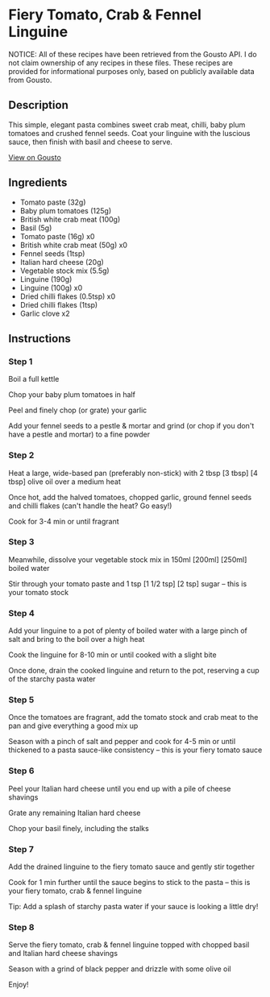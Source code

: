 # Fiery Tomato, Crab & Fennel Linguine 

NOTICE: All of these recipes have been retrieved from the Gousto API. I do not claim ownership of any recipes in these files. These recipes are provided for informational purposes only, based on publicly available data from Gousto.

## Description

This simple, elegant pasta combines sweet crab meat, chilli, baby plum tomatoes and crushed fennel seeds. Coat your linguine with the luscious sauce, then finish with basil and cheese to serve. 

[View on Gousto](https://www.gousto.co.uk/recipes/cookbook/fiery-tomato-crab-fennel-pappardelle)

## Ingredients

- Tomato paste (32g)
- Baby plum tomatoes (125g)
- British white crab meat (100g)
- Basil (5g)
- Tomato paste (16g) x0
- British white crab meat (50g) x0
- Fennel seeds (1tsp)
- Italian hard cheese (20g)
- Vegetable stock mix (5.5g)
- Linguine (190g)
- Linguine (100g) x0
- Dried chilli flakes (0.5tsp) x0
- Dried chilli flakes (1tsp)
- Garlic clove x2

## Instructions


### Step 1

Boil a full kettle

Chop your baby plum tomatoes in half

Peel and finely chop (or grate) your garlic

Add your fennel seeds to a pestle & mortar and grind (or chop if you don't have a pestle and mortar) to a fine powder


### Step 2

Heat a large, wide-based pan (preferably non-stick) with 2 tbsp<span class="text-purple"> [3 tbsp] </span><span class="text-danger">[4 tbsp]</span> olive oil over a medium heat

Once hot, add the halved tomatoes, chopped garlic, ground fennel seeds and chilli flakes (can't handle the heat? Go easy!)

Cook for 3-4 min or until fragrant


### Step 3

Meanwhile, dissolve your vegetable stock mix in 150ml<span class="text-purple"> [200ml]</span> <span class="text-danger">[250ml]</span> boiled water

Stir through your tomato paste and 1 tsp <span class="text-purple">[1 1/2 tsp]</span><span class="text-danger"> [2 tsp]</span> sugar – this is your tomato stock


### Step 4

Add your linguine to a pot of plenty of boiled water with a large pinch of salt and bring to the boil over a high heat

Cook the linguine for 8-10 min or until cooked with a slight bite

Once done, drain the cooked linguine and return to the pot, reserving a cup of the starchy pasta water


### Step 5

Once the tomatoes are fragrant, add the tomato stock and crab meat to the pan and give everything a good mix up

Season with a pinch of salt and pepper and cook for 4-5 min or until thickened to a pasta sauce-like consistency – this is your fiery tomato sauce


### Step 6

Peel your Italian hard cheese until you end up with a pile of cheese shavings

Grate any remaining Italian hard cheese

Chop your basil finely, including the stalks


### Step 7

Add the drained linguine to the fiery tomato sauce and gently stir together

Cook for 1 min further until the sauce begins to stick to the pasta – this is your fiery tomato, crab & fennel linguine

Tip: Add a splash of starchy pasta water if your sauce is looking a little dry!

### Step 8

Serve the fiery tomato, crab & fennel linguine topped with chopped basil and Italian hard cheese shavings

Season with a grind of black pepper and drizzle with some olive oil

Enjoy!

